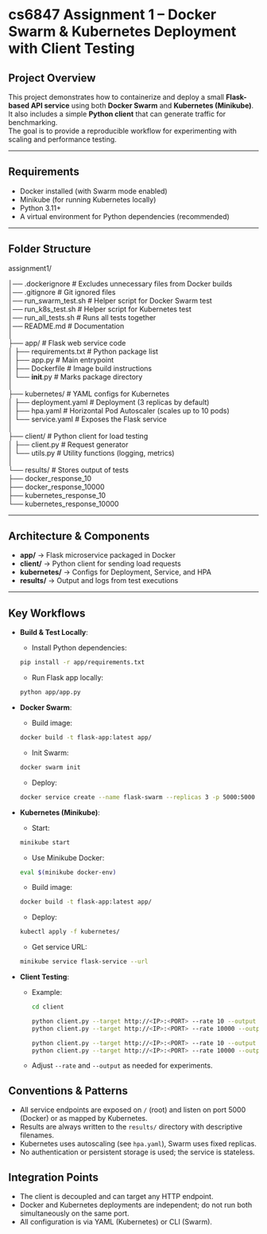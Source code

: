 # cs6847 Assignment 1 – Docker Swarm & Kubernetes Deployment with Client Testing

## Project Overview
This project demonstrates how to containerize and deploy a small **Flask-based API service** using both **Docker Swarm** and **Kubernetes (Minikube)**.  
It also includes a simple **Python client** that can generate traffic for benchmarking.  
The goal is to provide a reproducible workflow for experimenting with scaling and performance testing.  

---

## Requirements
- Docker installed (with Swarm mode enabled)  
- Minikube (for running Kubernetes locally)  
- Python 3.11+  
- A virtual environment for Python dependencies (recommended)  

---

## Folder Structure
assignment1/  

│── .dockerignore              # Excludes unnecessary files from Docker builds  
│── .gitignore                 # Git ignored files  
│── run_swarm_test.sh          # Helper script for Docker Swarm test  
│── run_k8s_test.sh            # Helper script for Kubernetes test  
│── run_all_tests.sh           # Runs all tests together  
│── README.md                  # Documentation  
│  
├── app/                       # Flask web service code  
│   ├── requirements.txt        # Python package list  
│   ├── app.py                  # Main entrypoint  
│   ├── Dockerfile              # Image build instructions  
│   └── __init__.py             # Marks package directory  
│  
├── kubernetes/                # YAML configs for Kubernetes  
│   ├── deployment.yaml         # Deployment (3 replicas by default)  
│   ├── hpa.yaml                # Horizontal Pod Autoscaler (scales up to 10 pods)  
│   └── service.yaml            # Exposes the Flask service  
│  
├── client/                    # Python client for load testing  
│   ├── client.py               # Request generator  
│   └── utils.py                # Utility functions (logging, metrics)  
│  
└── results/                   # Stores output of tests  
    ├── docker_response_10  
    ├── docker_response_10000  
    ├── kubernetes_response_10  
    └── kubernetes_response_10000  

---

## Architecture & Components
- **app/** → Flask microservice packaged in Docker  
- **client/** → Python client for sending load requests  
- **kubernetes/** → Configs for Deployment, Service, and HPA  
- **results/** → Output and logs from test executions  

---
## Key Workflows
- **Build & Test Locally**:
  - Install Python dependencies: 
  ```bash
  pip install -r app/requirements.txt
  ```
  - Run Flask app locally: 
  ```bash
  python app/app.py
  ```

- **Docker Swarm**:
  - Build image: 
  ```bash
  docker build -t flask-app:latest app/
  ```
  - Init Swarm: 
  ```bash
  docker swarm init
  ```
  - Deploy: 
  ```bash
  docker service create --name flask-swarm --replicas 3 -p 5000:5000 flask-app:latest
  ```


- **Kubernetes (Minikube)**:
  - Start: 
  ```bash
  minikube start
  ```
  - Use Minikube Docker: 
  ```bash
  eval $(minikube docker-env)
  ```
  - Build image: 
  ```bash
  docker build -t flask-app:latest app/
  ```
  - Deploy: 
  ```bash
  kubectl apply -f kubernetes/
  ```
  - Get service URL: 
  ```bash
  minikube service flask-service --url
  ```
- **Client Testing**:
  - Example: 
    ```bash
    cd client
    ```

    ```bash
    python client.py --target http://<IP>:<PORT> --rate 10 --output ../results/docker_response_10
    python client.py --target http://<IP>:<PORT> --rate 10000 --output ../results/docker_response_10000
    ```

    ```bash
    python client.py --target http://<IP>:<PORT> --rate 10 --output ../results/kubernetes_response_10
    python client.py --target http://<IP>:<PORT> --rate 10000 --output ../results/kubernetes_response_10000
    ```


  - Adjust `--rate` and `--output` as needed for experiments.

## Conventions & Patterns
- All service endpoints are exposed on `/` (root) and listen on port 5000 (Docker) or as mapped by Kubernetes.
- Results are always written to the `results/` directory with descriptive filenames.
- Kubernetes uses autoscaling (see `hpa.yaml`), Swarm uses fixed replicas.
- No authentication or persistent storage is used; the service is stateless.

## Integration Points
- The client is decoupled and can target any HTTP endpoint.
- Docker and Kubernetes deployments are independent; do not run both simultaneously on the same port.
- All configuration is via YAML (Kubernetes) or CLI (Swarm).
